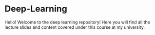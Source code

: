 # Deep-Learning

Hello! 
Welcome to the deep learning repository!
Here you will find all the lecture slides and content covered under this course at my university. 
